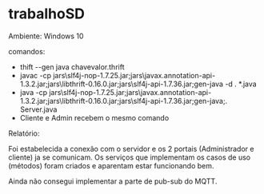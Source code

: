 # trabalhoSD

Ambiente: Windows 10

comandos: 
- thift --gen java chavevalor.thrift
- javac -cp jars\slf4j-nop-1.7.25.jar;jars\javax.annotation-api-1.3.2.jar;jars\libthrift-0.16.0.jar;jars\slf4j-api-1.7.36.jar;gen-java -d . *.java
- java -cp jars\slf4j-nop-1.7.25.jar;jars\javax.annotation-api-1.3.2.jar;jars\libthrift-0.16.0.jar;jars\slf4j-api-1.7.36.jar;gen-java;. Server.java
- Cliente e Admin recebem o mesmo comando

Relatório:

Foi estabelecida a conexão com o servidor e os 2 portais (Administrador e cliente) ja se comunicam.
Os serviços que implementam os casos de uso (métodos) foram criados e aparentam estar funcionando bem.

Ainda não consegui implementar a parte de pub-sub do MQTT.
